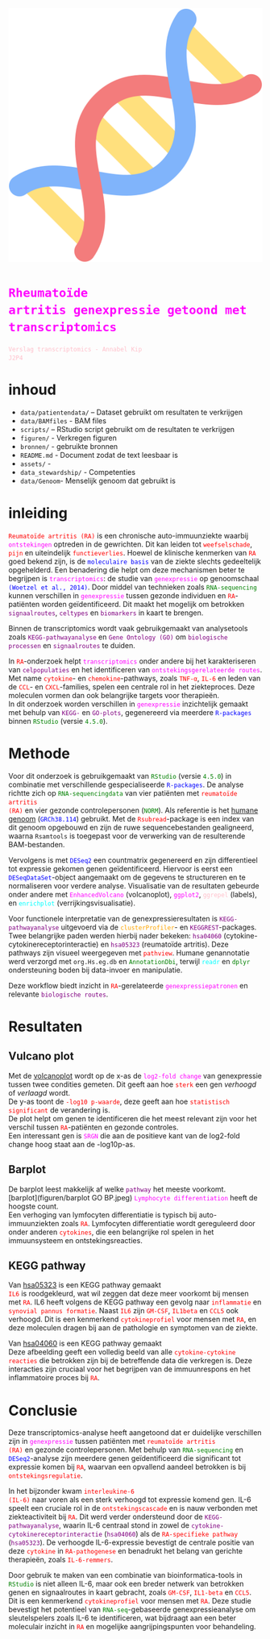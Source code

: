 
  <img src="assets/genplaatje.png" alt="Transcriptomics Logo" width="600"/>


# <code style="color:fuchsia">Rheumatoïde artritis genexpressie getoond met transcriptomics</code>  
<code style="color:pink">Verslag transcriptomics - Annabel Kip J2P4</code>

# inhoud  
- `data/patientendata/` – Dataset gebruikt om resultaten te verkrijgen
- `data/BAMfiles` - BAM files
- `scripts/` – RStudio script gebruikt om de resultaten te verkrijgen
- `figuren/` - Verkregen figuren
- `bronnen/` - gebruikte bronnen 
- `README.md` - Document zodat de text leesbaar is
- `assets/` - 
- `data_stewardship/` - Competenties
- `data/Genoom`- Menselijk genoom dat gebruikt is

# inleiding  
<code style="color:red">Reumatoïde artritis (RA)</code> is een chronische auto-immuunziekte waarbij <code style="color:fuchsia">ontstekingen</code> optreden in de gewrichten. Dit kan leiden tot <code style="color:red">weefselschade</code>, <code style="color:red">pijn</code> en uiteindelijk <code style="color:red">functieverlies</code>. Hoewel de klinische kenmerken van <code style="color:red">RA</code> goed bekend zijn, is de <code style="color:blue">moleculaire basis</code> van de ziekte slechts gedeeltelijk opgehelderd. Een benadering die helpt om deze mechanismen beter te begrijpen is <code style="color:fuchsia">transcriptomics</code>: de studie van <code style="color:fuchsia">genexpressie</code> op genoomschaal <code style="color:blue">(Woetzel et al., 2014)</code>. Door middel van technieken zoals <code style="color:green">RNA-sequencing</code> kunnen verschillen in <code style="color:fuchsia">genexpressie</code> tussen gezonde individuen en <code style="color:red">RA</code>-patiënten worden geïdentificeerd. Dit maakt het mogelijk om betrokken <code style="color:purple">signaalroutes</code>, <code style="color:purple">celtypes</code> en <code style="color:purple">biomarkers</code> in kaart te brengen.  

Binnen de transcriptomics wordt vaak gebruikgemaakt van analysetools zoals <code style="color:purple">KEGG-pathwayanalyse</code> en <code style="color:purple">Gene Ontology (GO)</code> om <code style="color:purple">biologische processen</code> en <code style="color:purple">signaalroutes</code> te duiden.  

In <code style="color:red">RA</code>-onderzoek helpt <code style="color:fuchsia">transcriptomics</code> onder andere bij het karakteriseren van <code style="color:purple">celpopulaties</code> en het identificeren van <code style="color:fuchsia">ontstekingsgerelateerde routes</code>. Met name <code style="color:red">cytokine</code>- en <code style="color:red">chemokine</code>-pathways, zoals <code style="color:red">TNF-α</code>, <code style="color:red">IL-6</code> en leden van de <code style="color:red">CCL</code>- en <code style="color:red">CXCL</code>-families, spelen een centrale rol in het ziekteproces. Deze moleculen vormen dan ook belangrijke targets voor therapieën.  
In dit onderzoek worden verschillen in <code style="color:fuchsia">genexpressie</code> inzichtelijk gemaakt met behulp van <code style="color:purple">KEGG-</code> en <code style="color:purple">GO-plots</code>, gegenereerd via meerdere <code style="color:blue">R-packages</code> binnen <code style="color:green">RStudio</code> (versie <code style="color:green">4.5.0</code>).

# Methode  
Voor dit onderzoek is gebruikgemaakt van <code style="color:green">RStudio</code> (versie <code style="color:green">4.5.0</code>) in combinatie met verschillende gespecialiseerde <code style="color:blue">R-packages</code>. De analyse richtte zich op <code style="color:green">RNA-sequencingdata</code> van vier patiënten met <code style="color:red">reumatoïde artritis (RA)</code> en vier gezonde controlepersonen (<code style="color:green">NORM</code>). Als referentie is het [humane genoom](data/Genoom) (<code style="color:blue">GRCh38.114</code>) gebruikt. Met de <code style="color:red">Rsubread</code>-package is een index van dit genoom opgebouwd en zijn de ruwe sequencebestanden gealigneerd, waarna <code style="color:mustard">Rsamtools</code> is toegepast voor de verwerking van de resulterende BAM-bestanden.  

Vervolgens is met <code style="color:blue">DESeq2</code> een countmatrix gegenereerd en zijn differentieel tot expressie gekomen genen geïdentificeerd. Hiervoor is eerst een <code style="color:blue">DESeqDataSet</code>-object aangemaakt om de gegevens te structureren en te normaliseren voor verdere analyse. Visualisatie van de resultaten gebeurde onder andere met <code style="color:fuchsia">EnhancedVolcano</code> (volcanoplot), <code style="color:magenta">ggplot2</code>, <code style="color:pink">ggrepel</code> (labels), en <code style="color:aqua">enrichplot</code> (verrijkingsvisualisatie).  

Voor functionele interpretatie van de genexpressieresultaten is <code style="color:purple">KEGG-pathwayanalyse</code> uitgevoerd via de <code style="color:orange">clusterProfiler</code>- en <code style="color:purple">KEGGREST</code>-packages. Twee belangrijke paden werden hierbij nader bekeken: <code style="color:purple">hsa04060</code> (cytokine-cytokinereceptorinteractie) en <code style="color:purple">hsa05323</code> (reumatoïde artritis). Deze pathways zijn visueel weergegeven met <code style="color:red">pathview</code>. Humane genannotatie werd verzorgd met <code style="color:bruh">org.Hs.eg.db</code> en <code style="color:green">AnnotationDbi</code>, terwijl <code style="color:aqua">readr</code> en <code style="color:green">dplyr</code> ondersteuning boden bij data-invoer en manipulatie.  

Deze workflow biedt inzicht in <code style="color:red">RA</code>-gerelateerde <code style="color:fuchsia">genexpressiepatronen</code> en relevante <code style="color:purple">biologische routes</code>.

# Resultaten  

## Vulcano plot  
Met de [volcanoplot](figuren/Rplot01metcutoff.jpeg) wordt op de x-as de <code style="color:fuchsia">log2-fold change</code> van genexpressie tussen twee condities gemeten. Dit geeft aan hoe <code style="color:red">sterk</code> een gen <em>verhoogd</em> of <em>verlaagd</em> wordt.  
De y-as toont de <code style="color:red">-log10 p-waarde</code>, deze geeft aan hoe <code style="color:red">statistisch significant</code> de verandering is.  
De plot helpt om genen te identificeren die het meest relevant zijn voor het verschil tussen <code style="color:red">RA</code>-patiënten en gezonde controles.  
Een interessant gen is <code style="color:fuchsia">SRGN</code> die aan de positieve kant van de log2-fold change hoog staat aan de -log10p-as.

## Barplot  
De barplot leest makkelijk af welke <code style="color:purple">pathway</code> het meeste voorkomt.  
[barplot](figuren/barplot GO BP.jpeg)
<code style="color:fuchsia">Lymphocyte differentiation</code> heeft de hoogste count.  
Een verhoging van lymfocyten differentiatie is typisch bij auto-immuunziekten zoals <code style="color:red">RA</code>. Lymfocyten differentiatie wordt gereguleerd door onder anderen <code style="color:red">cytokines</code>, die een belangrijke rol spelen in het immuunsysteem en ontstekingsreacties.

## KEGG pathway  
Van [hsa05323](figuren/hsa05323.RA_demo.png) is een KEGG pathway gemaakt  
<code style="color:red">IL6</code> is roodgekleurd, wat wil zeggen dat deze meer voorkomt bij mensen met <code style="color:red">RA</code>. IL6 heeft volgens de KEGG pathway een gevolg naar <code style="color:red">inflammatie</code> en <code style="color:red">synovial pannus formatie</code>. Naast <code style="color:red">IL6</code> zijn <code style="color:red">GM-CSF</code>, <code style="color:red">IL1beta</code> en <code style="color:red">CCL5</code> ook verhoogd. Dit is een kenmerkend <code style="color:red">cytokineprofiel</code> voor mensen met <code style="color:red">RA</code>, en deze moleculen dragen bij aan de pathologie en symptomen van de ziekte.

Van [hsa04060](figuren/hsa04060.pathview.png) is een KEGG pathway gemaakt  
Deze afbeelding geeft een volledig beeld van alle <code style="color:red">cytokine-cytokine reacties</code> die betrokken zijn bij de betreffende data die verkregen is. Deze interacties zijn cruciaal voor het begrijpen van de immuunrespons en het inflammatoire proces bij <code style="color:red">RA</code>.

# Conclusie  
Deze transcriptomics-analyse heeft aangetoond dat er duidelijke verschillen zijn in <code style="color:fuchsia">genexpressie</code> tussen patiënten met <code style="color:red">reumatoïde artritis (RA)</code> en gezonde controlepersonen. Met behulp van <code style="color:green">RNA-sequencing</code> en <code style="color:blue">DESeq2</code>-analyse zijn meerdere genen geïdentificeerd die significant tot expressie komen bij <code style="color:red">RA</code>, waarvan een opvallend aandeel betrokken is bij <code style="color:red">ontstekingsregulatie</code>.  

In het bijzonder kwam <code style="color:red">interleukine-6 (IL-6)</code> naar voren als een sterk verhoogd tot expressie komend gen. IL-6 speelt een cruciale rol in de <code style="color:red">ontstekingscascade</code> en is nauw verbonden met ziekteactiviteit bij <code style="color:red">RA</code>. Dit werd verder ondersteund door de <code style="color:purple">KEGG-pathwayanalyse</code>, waarin IL-6 centraal stond in zowel de <code style="color:purple">cytokine-cytokinereceptorinteractie</code> (<code style="color:purple">hsa04060</code>) als de <code style="color:red">RA-specifieke pathway</code> (<code style="color:purple">hsa05323</code>). De verhoogde IL-6-expressie bevestigt de centrale positie van deze <code style="color:red">cytokine</code> in <code style="color:red">RA-pathogenese</code> en benadrukt het belang van gerichte therapieën, zoals <code style="color:red">IL-6-remmers</code>.  

Door gebruik te maken van een combinatie van bioinformatica-tools in <code style="color:green">RStudio</code> is niet alleen IL-6, maar ook een breder netwerk van betrokken genen en signaalroutes in kaart gebracht, zoals <code style="color:red">GM-CSF</code>, <code style="color:red">IL1-beta</code> en <code style="color:red">CCL5</code>. Dit is een kenmerkend <code style="color:red">cytokineprofiel</code> voor mensen met <code style="color:red">RA</code>. Deze studie bevestigt het potentieel van <code style="color:green">RNA-seq</code>-gebaseerde genexpressieanalyse om sleutelspelers zoals IL-6 te identificeren, wat bijdraagt aan een beter moleculair inzicht in <code style="color:red">RA</code> en mogelijke aangrijpingspunten voor behandeling.
